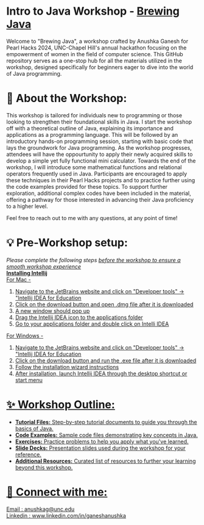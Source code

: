 # Intro to Java Workshop - [Brewing Java](https://docs.google.com/presentation/d/1R472pOGGygU1i91IaFonYTf0hpeNNSbU8H15fsRtMu8/edit#slide=id.gf895c1fca3_0_10)

Welcome to "Brewing Java", a workshop crafted by Anushka Ganesh for Pearl Hacks 2024, UNC-Chapel Hill's annual hackathon focusing on the empowerment of women in the field of computer science. This GitHub repository serves as a one-stop hub for all the materials utilized in the workshop, designed specifically for beginners eager to dive into the world of Java programming.

# 🌟 **About the Workshop:**<br>
This workshop is tailored for individuals new to programming or those looking to strengthen their foundational skills in Java. I start the workshop off with a theoretical outline of Java, explaining its importance and applications as a programming language. This will be followed by an introductory hands-on programming session, starting with basic code that lays the groundwork for Java programming. As the workshop progresses, attendees will have the oppourtunity to apply their newly acquired skills to develop a simple yet fully functional mini calculator. Towards the end of the workshop, I will introduce some mathematical functions and relational operators frequently used in Java. Participants are encouraged to apply these techniques in their Pearl Hacks projects and to practice further using the code examples provided for these topics. To support further exploration, additional complex codes have been included in the material, offering a pathway for those interested in advancing their Java proficiency to a higher level.

Feel free to reach out to me with any questions, at any point of time!

# 💡 **Pre-Workshop setup:** <br>
*Please complete the following steps <u>before<u> the workshop to ensure a smooth workshop experience*<br>
**Installing Intellij**<br>
   For Mac -
   1. Navigate to the [JetBrains](https://www.jetbrains.com) website and click on "Developer tools" -> "Intellij IDEA for Education
   2. Click on the download button and open .dmg file after it is downloaded
   3. A new window should pop up
   4. Drag the Intellij IDEA icon to the applications folder
   5. Go to your applications folder and double click on Intelli IDEA
  
   For Windows -
   1. Navigate to the [JetBrains](https://www.jetbrains.com) website and click on "Developer tools" -> "Intellij IDEA for Education
   2.  Click on the download button and run the .exe file after it is downloaded
   3.  Follow the installation wizard instructions
   4.  After installation, launch Intellij IDEA through the desktop shortcut or start menu 

# ✨ **Workshop Outline:**
- **Tutorial Files:** Step-by-step tutorial documents to guide you through the basics of Java.
- **Code Examples:** Sample code files demonstrating key concepts in Java.
- **Exercises:** Practice problems to help you apply what you've learned.
- **Slide Decks:** Presentation slides used during the workshop for your reference.
- **Additional Resources:** Curated list of resources to further your learning beyond this workshop.

# 📢 **Connect with me:**<br>
Email : anushkag@unc.edu<br>
Linkedin : www.linkedin.com/in/ganeshanushka
